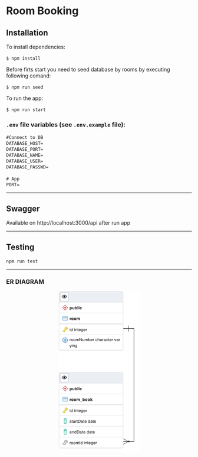 # Room Booking

## Installation

To install dependencies:
```
$ npm install
```
Before firts start you need to seed database by rooms by executing following comand:
```
$ npm run seed
```
To run the app:
```
$ npm run start
```

### `.env` file variables (see `.env.example` file):

```
#Connect to DB
DATABASE_HOST=
DATABASE_PORT=
DATABASE_NAME=
DATABASE_USER=
DATABASE_PASSWD=

# App
PORT=
```

---

## Swagger

Available on http://localhost:3000/api after run app

---

## Testing

```
npm run test
```

---

### ER DIAGRAM

<p align="center">
  <img src="erd.png" />
</p>
